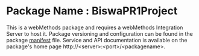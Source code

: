 # Package Name : BiswaPR1Project
This is a webMethods package and requires a webMethods Integration Server to host it. Package versioning and configuration can be found in the package [manifest](./BiswaPR1Project/manifest.v3) file. Service and API documentation is available on the package's home page http://&lt;server&gt;:&lt;port&gt;/&lt;packagename>.